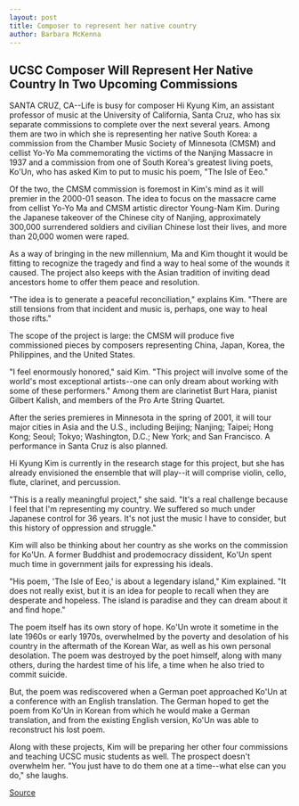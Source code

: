```yaml
---
layout: post
title: Composer to represent her native country
author: Barbara McKenna
---
```


## UCSC Composer Will Represent Her Native Country In Two Upcoming Commissions

SANTA CRUZ, CA--Life is busy for composer Hi Kyung Kim, an assistant professor of music at the University of California, Santa Cruz, who has six separate commissions to complete over the next several years. Among them are two in which she is representing her native South Korea: a commission from the Chamber Music Society of Minnesota (CMSM) and cellist Yo-Yo Ma commemorating the victims of the Nanjing Massacre in 1937 and a commission from one of South Korea's greatest living poets, Ko'Un, who has asked Kim to put to music his poem, "The Isle of Eeo."

Of the two, the CMSM commission is foremost in Kim's mind as it will premier in the 2000-01 season. The idea to focus on the massacre came from cellist Yo-Yo Ma and CMSM artistic director Young-Nam Kim. During the Japanese takeover of the Chinese city of Nanjing, approximately 300,000 surrendered soldiers and civilian Chinese lost their lives, and more than 20,000 women were raped.

As a way of bringing in the new millennium, Ma and Kim thought it would be fitting to recognize the tragedy and find a way to heal some of the wounds it caused. The project also keeps with the Asian tradition of inviting dead ancestors home to offer them peace and resolution.

"The idea is to generate a peaceful reconciliation," explains Kim. "There are still tensions from that incident and music is, perhaps, one way to heal those rifts."

The scope of the project is large: the CMSM will produce five commissioned pieces by composers representing China, Japan, Korea, the Philippines, and the United States.

"I feel enormously honored," said Kim. "This project will involve some of the world's most exceptional artists--one can only dream about working with some of these performers." Among them are clarinetist Burt Hara, pianist Gilbert Kalish, and members of the Pro Arte String Quartet.

After the series premieres in Minnesota in the spring of 2001, it will tour major cities in Asia and the U.S., including Beijing; Nanjing; Taipei; Hong Kong; Seoul; Tokyo; Washington, D.C.; New York; and San Francisco. A performance in Santa Cruz is also planned.

Hi Kyung Kim is currently in the research stage for this project, but she has already envisioned the ensemble that will play--it will comprise violin, cello, flute, clarinet, and percussion.

"This is a really meaningful project," she said. "It's a real challenge because I feel that I'm representing my country. We suffered so much under Japanese control for 36 years. It's not just the music I have to consider, but this history of oppression and struggle."

Kim will also be thinking about her country as she works on the commission for Ko'Un. A former Buddhist and prodemocracy dissident, Ko'Un spent much time in government jails for expressing his ideals.

"His poem, 'The Isle of Eeo,' is about a legendary island," Kim explained. "It does not really exist, but it is an idea for people to recall when they are desperate and hopeless. The island is paradise and they can dream about it and find hope."

The poem itself has its own story of hope. Ko'Un wrote it sometime in the late 1960s or early 1970s, overwhelmed by the poverty and desolation of his country in the aftermath of the Korean War, as well as his own personal desolation. The poem was destroyed by the poet himself, along with many others, during the hardest time of his life, a time when he also tried to commit suicide.

But, the poem was rediscovered when a German poet approached Ko'Un at a conference with an English translation. The German hoped to get the poem from Ko'Un in Korean from which he would make a German translation, and from the existing English version, Ko'Un was able to reconstruct his lost poem.

Along with these projects, Kim will be preparing her other four commissions and teaching UCSC music students as well. The prospect doesn't overwhelm her. "You just have to do them one at a time--what else can you do," she laughs.

[Source](http://www1.ucsc.edu/news_events/press_releases/archive/99-00/09-99/Kim_represents_country.htm "Permalink to Composer to represent her native country")